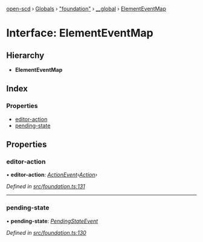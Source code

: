 [open-scd](../README.md) › [Globals](../globals.md) › ["foundation"](../modules/_foundation_.md) › [__global](../modules/_foundation_.__global.md) › [ElementEventMap](_foundation_.__global.elementeventmap.md)

# Interface: ElementEventMap

## Hierarchy

* **ElementEventMap**

## Index

### Properties

* [editor-action](_foundation_.__global.elementeventmap.md#editor-action)
* [pending-state](_foundation_.__global.elementeventmap.md#pending-state)

## Properties

###  editor-action

• **editor-action**: *[ActionEvent](../modules/_foundation_.md#actionevent)‹[Action](../modules/_foundation_.md#action)›*

*Defined in [src/foundation.ts:131](https://github.com/openscd/open-scd/blob/32cb8f5/src/foundation.ts#L131)*

___

###  pending-state

• **pending-state**: *[PendingStateEvent](../modules/_foundation_.md#pendingstateevent)*

*Defined in [src/foundation.ts:130](https://github.com/openscd/open-scd/blob/32cb8f5/src/foundation.ts#L130)*
